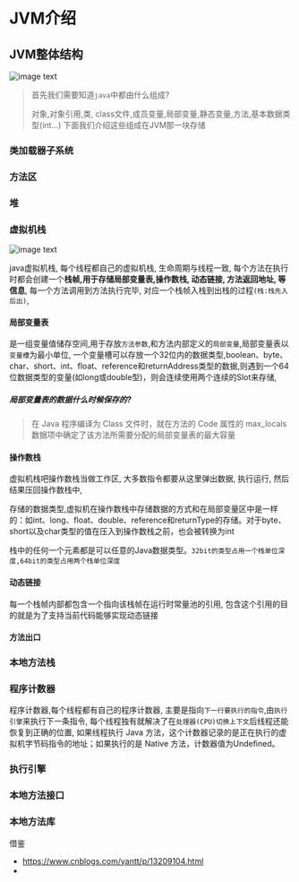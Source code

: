 # JVM介绍



## JVM整体结构



![image text](https://gitee.com/panda_soft/note_images/raw/master/JVM_01.jpg)



> 首先我们需要知道`java`中都由什么组成?
>
> 对象,对象引用,类, class文件,成员变量,局部变量,静态变量,方法,基本数据类型(int...) 下面我们介绍这些组成在JVM那一块存储

### 类加载器子系统



### 方法区



### 堆



### 虚拟机栈



![image text](https://gitee.com/panda_soft/note_images/raw/master/JVM_02.jpg)



java虚拟机栈, 每个线程都自己的虚拟机栈, 生命周期与线程一致, 每个方法在执行时都会创建一个**栈帧,用于存储局部变量表,操作数栈, 动态链接, 方法返回地址, 等信息**, 每一个方法调用到方法执行完毕, 对应一个栈帧入栈到出栈的过程`(栈:栈先入后出)`,





#### 局部变量表



是一组变量值储存空间,用于存放`方法参数`,和方法内部定义的`局部变量`,局部变量表以`变量槽`为最小单位, 一个变量槽可以存放一个32位内的数据类型,boolean、byte、char、short、int、float、reference和returnAddress类型的数据,则遇到一个64位数据类型的变量(如long或double型)，则会连续使用两个连续的Slot来存储,



##### 局部变量表的数据什么时候保存的? 

> 在 Java 程序编译为 Class 文件时，就在方法的 Code 属性的 max_locals 数据项中确定了该方法所需要分配的局部变量表的最大容量





#### 操作数栈



虚拟机栈吧操作数栈当做工作区, 大多数指令都要从这里弹出数据, 执行运行, 然后结果压回操作数栈中,

存储的数据类型,虚拟机在操作数栈中存储数据的方式和在局部变量区中是一样的：如int、long、float、double、reference和returnType的存储。对于byte、short以及char类型的值在压入到操作数栈之前，也会被转换为int

栈中的任何一个元素都是可以任意的Java数据类型。`32bit的类型占用一个栈单位深度,64bit的类型占用两个栈单位深度`





#### 动态链接



每一个栈帧内部都包含一个指向该栈帧在运行时常量池的引用, 包含这个引用的目的就是为了支持当前代码能够实现动态链接





#### 方法出口





### 本地方法栈





### 程序计数器



程序计数器,每个线程都有自己的程序计数器, 主要是指向`下一行要执行的指令`,由`执行引擎`来执行下一条指令, 每个线程独有就解决了在`处理器(CPU)切换上下文`后线程还能恢复到正确的位置, 如果线程执行 Java 方法，这个计数器记录的是正在执行的虚拟机字节码指令的地址；如果执行的是 Native 方法，计数器值为Undefined。



### 执行引擎



### 本地方法接口



### 本地方法库









借鉴

- https://www.cnblogs.com/yantt/p/13209104.html
- 









